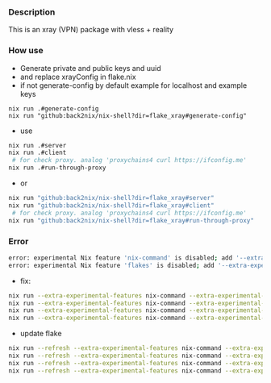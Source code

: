 ### Description

This is an xray (VPN) package with vless + reality

### How use

- Generate private and public keys and uuid
- and replace xrayConfig in flake.nix
- if not generate-config by default example for localhost and example keys

```
nix run .#generate-config
nix run "github:back2nix/nix-shell?dir=flake_xray#generate-config"
```
- use

```bash
nix run .#server
nix run .#client
 # for check proxy. analog 'proxychains4 curl https://ifconfig.me'
nix run .#run-through-proxy
```
-  or

```bash
nix run "github:back2nix/nix-shell?dir=flake_xray#server"
nix run "github:back2nix/nix-shell?dir=flake_xray#client"
 # for check proxy. analog 'proxychains4 curl https://ifconfig.me'
nix run "github:back2nix/nix-shell?dir=flake_xray#run-through-proxy"
```

### Error

```bash
error: experimental Nix feature 'nix-command' is disabled; add '--extra-experimental-features nix-command' to enable it
error: experimental Nix feature 'flakes' is disabled; add '--extra-experimental-features flakes' to enable it
```

- fix:

```bash
nix run --extra-experimental-features nix-command --extra-experimental-features flakes "github:back2nix/nix-shell?dir=flake_xray#generate-config"
nix run --extra-experimental-features nix-command --extra-experimental-features flakes "github:back2nix/nix-shell?dir=flake_xray#server"
nix run --extra-experimental-features nix-command --extra-experimental-features flakes "github:back2nix/nix-shell?dir=flake_xray#client"
nix run --extra-experimental-features nix-command --extra-experimental-features flakes "github:back2nix/nix-shell?dir=flake_xray#run-through-proxy"
```

- update flake

```bash
nix run --refresh --extra-experimental-features nix-command --extra-experimental-features flakes "github:back2nix/nix-shell?dir=flake_xray#generate-config"
nix run --refresh --extra-experimental-features nix-command --extra-experimental-features flakes "github:back2nix/nix-shell?dir=flake_xray#server"
nix run --refresh --extra-experimental-features nix-command --extra-experimental-features flakes "github:back2nix/nix-shell?dir=flake_xray#client"
nix run --refresh --extra-experimental-features nix-command --extra-experimental-features flakes "github:back2nix/nix-shell?dir=flake_xray#run-through-proxy"
```
